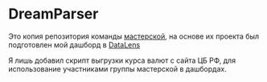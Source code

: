 # DreamParser
Это копия репозитория команды [мастерской](https://github.com/dataMasterskaya/DreamParser), 
на основе их проекта был подготовлен мой дашборд в [DataLens](https://github.com/OophionN/PySQLPlayground/tree/main/workshop_YandexPracticum/Dashboard%20vacancies%20analysts)

Я лишь добавил скрипт выгрузки курса валют с сайта ЦБ РФ, для использование участниками группы мастерской в дашбордах.
